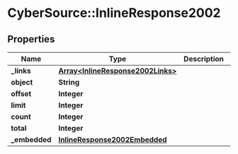 # CyberSource::InlineResponse2002

## Properties
Name | Type | Description | Notes
------------ | ------------- | ------------- | -------------
**_links** | [**Array&lt;InlineResponse2002Links&gt;**](InlineResponse2002Links.md) |  | [optional] 
**object** | **String** |  | [optional] 
**offset** | **Integer** |  | [optional] 
**limit** | **Integer** |  | [optional] 
**count** | **Integer** |  | [optional] 
**total** | **Integer** |  | [optional] 
**_embedded** | [**InlineResponse2002Embedded**](InlineResponse2002Embedded.md) |  | [optional] 


